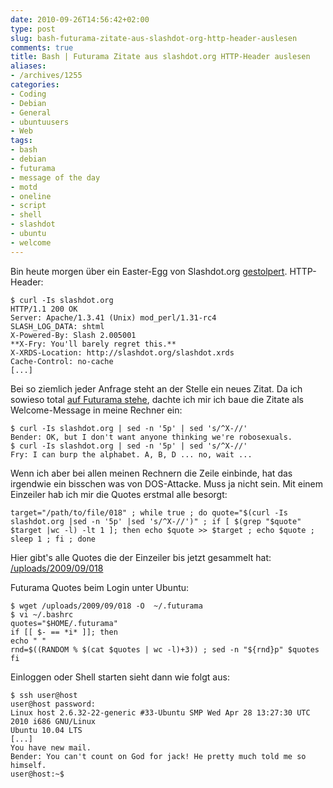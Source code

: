 ```yaml
---
date: 2010-09-26T14:56:42+02:00
type: post
slug: bash-futurama-zitate-aus-slashdot-org-http-header-auslesen
comments: true
title: Bash | Futurama Zitate aus slashdot.org HTTP-Header auslesen
aliases:
- /archives/1255
categories:
- Coding
- Debian
- General
- ubuntuusers
- Web
tags:
- bash
- debian
- futurama
- message of the day
- motd
- oneline
- script
- shell
- slashdot
- ubuntu
- welcome
---
```


Bin heute morgen über ein Easter-Egg von Slashdot.org [gestolpert](http://www.eastereggs.svensoltmann.de/content/view/686/26/). HTTP-Header:

```
$ curl -Is slashdot.org
HTTP/1.1 200 OK
Server: Apache/1.3.41 (Unix) mod_perl/1.31-rc4
SLASH_LOG_DATA: shtml
X-Powered-By: Slash 2.005001
**X-Fry: You'll barely regret this.**
X-XRDS-Location: http://slashdot.org/slashdot.xrds
Cache-Control: no-cache
[...]
```


Bei so ziemlich jeder Anfrage steht an der Stelle ein neues Zitat. Da ich sowieso total [auf Futurama stehe](/archives/995), dachte ich mir ich baue die Zitate als Welcome-Message in meine Rechner ein:

```
$ curl -Is slashdot.org | sed -n '5p' | sed 's/^X-//'
Bender: OK, but I don't want anyone thinking we're robosexuals.
$ curl -Is slashdot.org | sed -n '5p' | sed 's/^X-//'
Fry: I can burp the alphabet. A, B, D ... no, wait ...
```


Wenn ich aber bei allen meinen Rechnern die Zeile einbinde, hat das irgendwie ein bisschen was von DOS-Attacke. Muss ja nicht sein. Mit einem Einzeiler hab ich mir die Quotes erstmal alle besorgt:




    target="/path/to/file/018" ; while true ; do quote="$(curl -Is slashdot.org |sed -n '5p' |sed 's/^X-//')" ; if [ $(grep "$quote" $target |wc -l) -lt 1 ]; then echo $quote >> $target ; echo $quote ; sleep 1 ; fi ; done




Hier gibt's alle Quotes die der Einzeiler bis jetzt gesammelt hat: [/uploads/2009/09/018](/uploads/2009/09/018)

Futurama Quotes beim Login unter Ubuntu:

```
$ wget /uploads/2009/09/018 -O  ~/.futurama
$ vi ~/.bashrc
quotes="$HOME/.futurama"
if [[ $- == *i* ]]; then
echo " "
rnd=$((RANDOM % $(cat $quotes | wc -l)+3)) ; sed -n "${rnd}p" $quotes
fi
```


Einloggen oder Shell starten sieht dann wie folgt aus:

```
$ ssh user@host
user@host password:
Linux host 2.6.32-22-generic #33-Ubuntu SMP Wed Apr 28 13:27:30 UTC 2010 i686 GNU/Linux
Ubuntu 10.04 LTS
[...]
You have new mail.
Bender: You can't count on God for jack! He pretty much told me so himself.
user@host:~$
```

